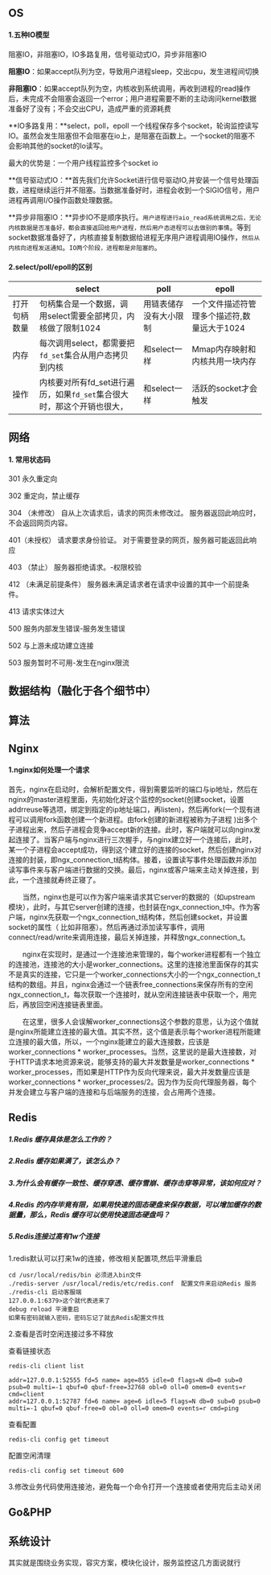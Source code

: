 ## OS

#### 1.五种IO模型

阻塞IO，非阻塞IO，IO多路复用，信号驱动式IO，异步非阻塞IO

**阻塞IO**：如果accept队列为空，导致用户进程sleep，交出cpu，发生进程间切换

**非阻塞IO**：如果accept队列为空，内核收到系统调用，再收到进程的read操作后，未完成不会阻塞会返回一个error；用户进程需要不断的主动询问kernel数据准备好了没有；不会交出CPU，造成严重的资源耗费

**IO多路复用：**select，poll，epoll 一个线程保存多个socket，轮询监控读写IO。虽然会发生阻塞但不会阻塞在io上，是阻塞在函数上。一个socket的阻塞不会影响其他的socket的Io读写。

最大的优势是：一个用户线程监控多个socket io

**信号驱动式IO：**首先我们允许Socket进行信号驱动IO,并安装一个信号处理函数，进程继续运行并不阻塞。当数据准备好时，进程会收到一个SIGIO信号，用户进程再调用I/O操作函数处理数据。

**异步非阻塞IO：**异步IO不是顺序执行。`用户进程进行aio_read系统调用之后，无论内核数据是否准备好，都会直接返回给用户进程，然后用户态进程可以去做别的事情`。等到socket数据准备好了，内核直接复制数据给进程无序用户进程调用IO操作，`然后从内核向进程发送通知`。`IO两个阶段，进程都是非阻塞的`。

#### 2.select/poll/epoll的区别

|              | select                                                       | poll                   | epoll                                       |
| ------------ | ------------------------------------------------------------ | ---------------------- | ------------------------------------------- |
| 打开句柄数量 | 句柄集合是一个数据，调用select需要全部拷贝，内核做了限制1024 | 用链表储存没有大小限制 | 一个文件描述符管理多个描述符,数量远大于1024 |
| 内存         | 每次调用select，都需要把`fd_set`集合从用户态拷贝到内核       | 和select一样           | Mmap内存映射和内核共用一块内存              |
| 操作         | 内核要对所有fd_set进行遍历，如果`fd_set`集合很大时，那这个开销也很大， | 和select一样           | 活跃的socket才会触发                        |

## 网络

#### 1. 常用状态码

301 永久重定向

302 重定向，禁止缓存

304  （未修改） 自从上次请求后，请求的网页未修改过。 服务器返回此响应时，不会返回网页内容。

401（未授权） 请求要求身份验证。 对于需要登录的网页，服务器可能返回此响应

403  （禁止） 服务器拒绝请求。-权限校验

412  （未满足前提条件） 服务器未满足请求者在请求中设置的其中一个前提条件。

413  请求实体过大

500 服务内部发生错误-服务发生错误

502 与上游未成功建立连接

503 服务暂时不可用-发生在nginx限流

## 数据结构（融化于各个细节中）

## 算法

## Nginx

#### 1.nginx如何处理一个请求

首先，nginx在启动时，会解析配置文件，得到需要监听的端口与ip地址，然后在nginx的master进程里面，先初始化好这个监控的socket(创建socket，设置addrreuse等选项，绑定到指定的ip地址端口，再listen)，然后再fork(一个现有进程可以调用fork函数创建一个新进程。由fork创建的新进程被称为子进程 )出多个子进程出来，然后子进程会竞争accept新的连接。此时，客户端就可以向nginx发起连接了。当客户端与nginx进行三次握手，与nginx建立好一个连接后，此时，某一个子进程会accept成功，得到这个建立好的连接的socket，然后创建nginx对连接的封装，即ngx_connection_t结构体。接着，设置读写事件处理函数并添加读写事件来与客户端进行数据的交换。最后，nginx或客户端来主动关掉连接，到此，一个连接就寿终正寝了。

　　当然，nginx也是可以作为客户端来请求其它server的数据的（如upstream模块），此时，与其它server创建的连接，也封装在ngx_connection_t中。作为客户端，nginx先获取一个ngx_connection_t结构体，然后创建socket，并设置socket的属性（ 比如非阻塞）。然后再通过添加读写事件，调用connect/read/write来调用连接，最后关掉连接，并释放ngx_connection_t。

　　nginx在实现时，是通过一个连接池来管理的，每个worker进程都有一个独立的连接池，连接池的大小是worker_connections。这里的连接池里面保存的其实不是真实的连接，它只是一个worker_connections大小的一个ngx_connection_t结构的数组。并且，nginx会通过一个链表free_connections来保存所有的空闲ngx_connection_t，每次获取一个连接时，就从空闲连接链表中获取一个，用完后，再放回空闲连接链表里面。

　　在这里，很多人会误解worker_connections这个参数的意思，认为这个值就是nginx所能建立连接的最大值。其实不然，这个值是表示每个worker进程所能建立连接的最大值，所以，一个nginx能建立的最大连接数，应该是worker_connections * worker_processes。当然，这里说的是最大连接数，对于HTTP请求本地资源来说，能够支持的最大并发数量是worker_connections * worker_processes，而如果是HTTP作为反向代理来说，最大并发数量应该是worker_connections * worker_processes/2。因为作为反向代理服务器，每个并发会建立与客户端的连接和与后端服务的连接，会占用两个连接。

## Redis

##### 1.Redis 缓存具体是怎么工作的？
##### 2.Redis 缓存如果满了，该怎么办？
##### 3.为什么会有缓存一致性、缓存穿透、缓存雪崩、缓存击穿等异常，该如何应对？
##### 4.Redis 的内存毕竟有限，如果用快速的固态硬盘来保存数据，可以增加缓存的数据量，那么，Redis 缓存可以使用快速固态硬盘吗？

##### 5.Redis连接过高有1w个连接

1.redis默认可以打来1w的连接，修改相关配置项,然后平滑重启

```
cd /usr/local/redis/bin 必须进入bin文件
./redis-server /usr/local/redis/etc/redis.conf  配置文件来启动Redis 服务
./redis-cli 启动客服端
127.0.0.1:6379>这个就代表进来了
debug reload 平滑重启
如果有密码就输入密码，密码忘记了就去Redis配置文件找
```

2.查看是否时空闲连接过多不释放

查看链接状态

```
redis-cli client list

addr=127.0.0.1:52555 fd=5 name= age=855 idle=0 flags=N db=0 sub=0 psub=0 multi=-1 qbuf=0 qbuf-free=32768 obl=0 oll=0 omem=0 events=r cmd=client
addr=127.0.0.1:52787 fd=6 name= age=6 idle=5 flags=N db=0 sub=0 psub=0 multi=-1 qbuf=0 qbuf-free=0 obl=0 oll=0 omem=0 events=r cmd=ping
```

查看配置

```
redis-cli config get timeout
```

配置空闲清理

```
redis-cli config set timeout 600
```

3.修改业务代码使用连接池，避免每一个命令打开一个连接或者使用完后主动关闭

## Go&PHP

## 系统设计

其实就是围绕业务实现，容灾方案，模块化设计，服务监控这几方面说就行